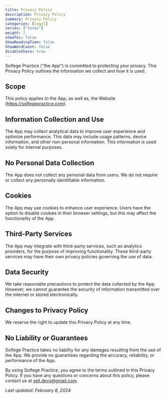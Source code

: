 ```yaml
---
title: Privacy Policy
description: Privacy Policy
summary: Privacy Policy
categories: [legal]
series: ["terms"]
weight: 2
showToc: false
ShowReadingTime: false
ShowWordCount: false
disableShare: true
---
```



Solfege Practice ("the App") is committed to protecting your privacy. This Privacy Policy outlines the information we collect and how it is used.

## Scope

This policy applies to the App, as well as, the Website (https://solfegepractice.com).

## Information Collection and Use

The App may collect analytical data to improve user experience and optimize performance. This data may include usage patterns, device information, and other non-personal information. This information is used solely for internal purposes.

## No Personal Data Collection

The App does not collect any personal data from users. We do not require or collect any personally identifiable information.

## Cookies

The App may use cookies to enhance user experience. Users have the option to disable cookies in their browser settings, but this may affect the functionality of the App.

## Third-Party Services

The App may integrate with third-party services, such as analytics providers, for the purpose of improving functionality. These third-party services may have their own privacy policies governing the use of data.

## Data Security

We take reasonable precautions to protect the data collected by the App. However, we cannot guarantee the security of information transmitted over the internet or stored electronically.

## Changes to Privacy Policy

We reserve the right to update this Privacy Policy at any time.

## No Liability or Guarantees

Solfege Practice takes no liability for any damages resulting from the use of the App. We provide no guarantees regarding the accuracy, reliability, or performance of the App.

By using Solfege Practice, you agree to the terms outlined in this Privacy Policy. If you have any questions or concerns about this policy, please contact us at xell.devs@gmail.com.

*Last updated: February 8, 2024*
